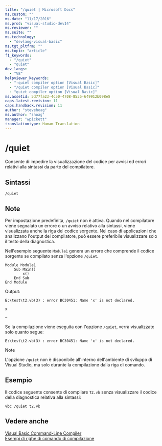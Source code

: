 ```yaml
---
title: "/quiet | Microsoft Docs"
ms.custom: ""
ms.date: "11/17/2016"
ms.prod: "visual-studio-dev14"
ms.reviewer: ""
ms.suite: ""
ms.technology: 
  - "devlang-visual-basic"
ms.tgt_pltfrm: ""
ms.topic: "article"
f1_keywords: 
  - "/quiet"
  - "quiet"
dev_langs: 
  - "VB"
helpviewer_keywords: 
  - "-quiet compiler option [Visual Basic]"
  - "/quiet compiler option [Visual Basic]"
  - "quiet compiler option [Visual Basic]"
ms.assetid: 5d77fa23-4c50-4708-8535-649912b098e8
caps.latest.revision: 11
caps.handback.revision: 11
author: "stevehoag"
ms.author: "shoag"
manager: "wpickett"
translationtype: Human Translation
---
```

# /quiet
Consente di impedire la visualizzazione del codice per avvisi ed errori relativi alla sintassi da parte del compilatore.  
  
## Sintassi  
  
```  
/quiet  
```  
  
## Note  
 Per impostazione predefinita, `/quiet` non è attiva.  Quando nel compilatore viene segnalato un errore o un avviso relativo alla sintassi, viene visualizzata anche la riga del codice sorgente.  Nel caso di applicazioni che analizzano l'output del compilatore, può essere preferibile visualizzare solo il testo della diagnostica.  
  
 Nell'esempio seguente `Module1` genera un errore che comprende il codice sorgente se compilato senza l'opzione `/quiet`.  
  
```  
Module Module1  
    Sub Main()  
        x()  
    End Sub  
End Module  
```  
  
 Output:  
  
 `E:\test\t2.vb(3) : error BC30451: Name 'x' is not declared.`  
  
 `x`  
  
 `~`  
  
 Se la compilazione viene eseguita con l'opzione `/quiet`, verrà visualizzato solo quanto segue:  
  
 `E:\test\t2.vb(3) : error BC30451: Name 'x' is not declared.`  
  
> [!NOTE]
>  L'opzione `/quiet` non è disponibile all'interno dell'ambiente di sviluppo di Visual Studio, ma solo durante la compilazione dalla riga di comando.  
  
## Esempio  
 Il codice seguente consente di compilare `T2.vb` senza visualizzare il codice della diagnostica relativa alla sintassi:  
  
```  
vbc /quiet t2.vb  
```  
  
## Vedere anche  
 [Visual Basic Command\-Line Compiler](../../../visual-basic/reference/command-line-compiler/index.md)   
 [Esempi di righe di comando di compilazione](../../../visual-basic/reference/command-line-compiler/sample-compilation-command-lines.md)